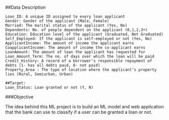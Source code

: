 ##Data Description

    Loan_ID: A unique ID assigned to every loan applicant
    Gender: Gender of the applicant (Male, Female)
    Married: The marital status of the applicant (Yes, No)
    Dependents: No. of people dependent on the applicant (0,1,2,3+)
    Education: Education level of the applicant (Graduated, Not Graduated)
    Self_Employed: If the applicant is self-employed or not (Yes, No)
    ApplicantIncome: The amount of income the applicant earns
    CoapplicantIncome: The amount of income the co-applicant earns
    LoanAmount: The amount of loan the applicant has requested for
    Loan_Amount_Term: The no. of days over which the loan will be paid
    Credit_History: A record of a borrower's responsible repayment of debts (1- has all debts paid, 0- not paid)
    Property_Area : The type of location where the applicant’s property lies (Rural, Semiurban, Urban)

    ##Target:
    Loan_Status: Loan granted or not (Y, N)

###Objective

The idea behind this ML project is to build an ML model and web application that the bank can use to classify if a user can be granted a loan or not.
